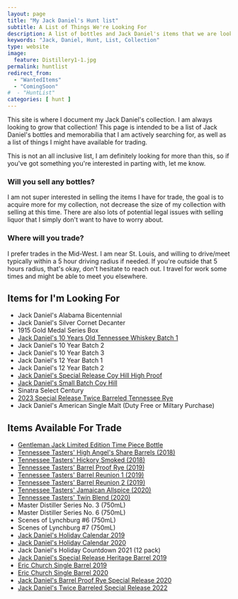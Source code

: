 ```yaml
---
layout: page
title: "My Jack Daniel's Hunt list"
subtitle: A List of Things We're Looking For
description: A list of bottles and Jack Daniel's items that we are looking for, along with items we have available for trade.
keywords: "Jack, Daniel, Hunt, List, Collection"
type: website
image:
  feature: Distillery1-1.jpg
permalink: huntlist
redirect_from: 
  - "WantedItems"
  - "ComingSoon"
#  - "HuntList"
categories: [ hunt ]
---
```


This site is where I document my Jack Daniel's collection. I am always looking to grow that collection! This page is intended to be a list of Jack Daniel's bottles and memorabilia that I am actively searching for, as well as a list of things I might have available for trading.

This is not an all inclusive list, I am definitely looking for more than this, so if you've got something you're interested in parting with, let me know. 

### Will you sell any bottles?
I am not super interested in selling the items I have for trade, the goal is to acquire more for my collection, not decrease the size of my collection with selling at this time. There are also lots of potential legal issues with selling liquor that I simply don't want to have to worry about.

### Where will you trade?
I prefer trades in the Mid-West. I am near St. Louis, and willing to drive/meet typically within a 5 hour driving radius if needed. If you're outside that 5 hours radius, that's okay, don't hesitate to reach out. I travel for work some times and might be able to meet you elsewhere.

## Items for I'm Looking For
* Jack Daniel's Alabama Bicentennial
* Jack Daniel's Silver Cornet Decanter
* 1915 Gold Medal Series Box
* [Jack Daniel's 10 Years Old Tennessee Whiskey Batch 1](/JackDaniels10Year)
* Jack Daniel's 10 Year Batch 2
* Jack Daniel's 10 Year Batch 3
* Jack Daniel's 12 Year Batch 1
* Jack Daniel's 12 Year Batch 2
* [Jack Daniel's Special Release Coy Hill High Proof](/JackDanielsSpecialReleaseCoyHillHighProof)
* [Jack Daniel's Small Batch Coy Hill](/SmallBatchCoyHill2022)
* Sinatra Select Century
* [2023 Special Release Twice Barreled Tennessee Rye](/TwiceBarreledRye)
* Jack Daniel's American Single Malt (Duty Free or Miltary Purchase)

## Items Available For Trade
* [Gentleman Jack Limited Edition Time Piece Bottle](https://collectorofjack.com/GentlemanJackTimePiece)
* [Tennessee Tasters' High Angel's Share Barrels (2018)](https://collectorofjack.com/HighAngelsShare)
* [Tennessee Tasters' Hickory Smoked (2018)](https://collectorofjack.com/HickorySmoked)
* [Tennessee Tasters' Barrel Proof Rye (2019)](https://collectorofjack.com/TennesseeTastersBarrelProofRye)
* [Tennessee Tasters' Barrel Reunion 1 (2019)](https://collectorofjack.com/BarrelReunion1)
* [Tennessee Tasters' Barrel Reunion 2 (2019)](https://collectorofjack.com/BarrelReunion2)
* [Tennessee Tasters' Jamaican Allspice (2020)](https://collectorofjack.com/JamaicanAllSpice)
* [Tennessee Tasters' Twin Blend (2020)](https://collectorofjack.com/TwinBlend)
* Master Distiller Series No. 3 (750mL)
* Master Distiller Series No. 6 (750mL)
* Scenes of Lynchburg #6 (750mL)
* Scenes of Lynchburg #7 (750mL)
* [Jack Daniel's Holiday Calendar 2019](https://collectorofjack.com/2019AdventCalendar)
* [Jack Daniel's Holiday Calendar 2020](https://collectorofjack.com/2020HolidayCountdownCalendar)
* Jack Daniel's Holiday Countdown 2021 (12 pack)
* [Jack Daniel's Special Release Heritage Barrel 2019](https://collectorofjack.com/HeritageBarrel2019)
* [Eric Church Single Barrel 2019](https://collectorofjack.com/JackDanielsEricChurch)
* [Eric Church Single Barrel 2020](https://collectorofjack.com/EricChurchSingleBarrel2020)
* [Jack Daniel's Barrel Proof Rye Special Release 2020](https://collectorofjack.com/2020SpecialRelease)
* [Jack Daniel's Twice Barreled Special Release 2022](https://collectorofjack.com/TwiceBarreledMaltPrerelease)
